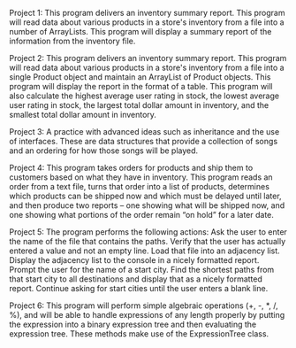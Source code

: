 Project 1:
This program delivers an inventory summary report. This program will read data about various products in a store's inventory from a file into a number of ArrayLists. This program will display a summary report of the information from the inventory file. 

Project 2: 
This program delivers an inventory summary report. This program will read data about various products in a store's inventory from a file into a single Product object and maintain an ArrayList of Product objects. This program will display the report in the format of a table. This program will also calculate the highest average user rating in stock, the lowest average user rating in stock, the largest total dollar amount in inventory, and the smallest total dollar amount in inventory.

Project 3:
A practice with advanced ideas such as inheritance and the use of interfaces. These are data structures that provide a collection of songs and an ordering for how those songs will be played.

Project 4:
This program takes orders for products and ship them to customers based on what they have in inventory. This program reads an order from a text file, turns that order into a list of products, determines which products can be shipped now and which must be delayed until later, and then produce two reports – one showing what will be shipped now, and one showing what portions of the order remain “on hold” for a later date.

Project 5:
The program performs the following actions:
Ask the user to enter the name of the file that contains the paths.  Verify that the user has actually entered a value and not an empty line.
Load that file into an adjacency list.
Display the adjacency list to the console in a nicely formatted report.
Prompt the user for the name of a start city.
Find the shortest paths from that start city to all destinations and display that as a nicely formatted report.
Continue asking for start cities until the user enters a blank line.

Project 6:
This program will perform simple algebraic operations (+, -, \*, /, %), and will be able to handle expressions of any length properly by putting the expression into a binary expression tree and then evaluating the expression tree. These methods make use of the ExpressionTree<E> class.
